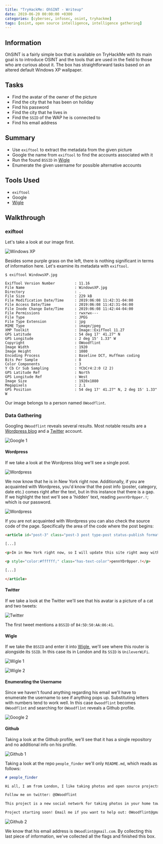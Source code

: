 ```yaml
---
title: "TryHackMe: OhSINT - Writeup"
date: 2019-06-20 00:00:00 +0300
categories: [cybersec, infosec, osint, tryhackme]
tags: [osint, open source intelligence, intelligence gathering]
---
```


## Information
OhSINT is a fairly simple box that is available on TryHackMe with its main goal is to introduce OSINT and the tools 
that are used in the field to those who are curious about it. The box has straightforward tasks based on an altered 
default Windows XP wallpaper.

## Tasks
- Find the avatar of the owner of the picture
- Find the city that he has been on holiday
- Find his password
- Find the city that he lives in
- Find the `SSID` of the WAP he is connected to
- Find his email address
 
## Summary
- Use `exiftool` to extract the metadata from the given picture
- Google the name from `exiftool` to find the accounts associated with it
- Run the found `BSSID` in [Wigle][Wigle]
- Enumerate the given username for possible alternative accounts
 
## Tools Used
- `exiftool`
- Google
- [Wigle][Wigle]

## Walkthrough
### exiftool
Let's take a look at our image first.

![Windows XP][Windows XP]

Besides some purple grass on the left, there is nothing significant in terms of information here. Let's examine its 
metadata with `exiftool`.

```
$ exiftool WindowsXP.jpg

ExifTool Version Number         : 11.16
File Name                       : WindowsXP.jpg
Directory                       : .
File Size                       : 229 kB
File Modification Date/Time     : 2019:06:08 11:42:31-04:00
File Access Date/Time           : 2019:06:08 11:42:31-04:00
File Inode Change Date/Time     : 2019:06:08 11:42:44-04:00
File Permissions                : rwxrwx---
File Type                       : JPEG
File Type Extension             : jpg
MIME Type                       : image/jpeg
XMP Toolkit                     : Image::ExifTool 11.27
GPS Latitude                    : 54 deg 17' 41.27" N
GPS Longitude                   : 2 deg 15' 1.33" W
Copyright                       : OWoodflint
Image Width                     : 1920
Image Height                    : 1080
Encoding Process                : Baseline DCT, Huffman coding
Bits Per Sample                 : 8
Color Components                : 3
Y Cb Cr Sub Sampling            : YCbCr4:2:0 (2 2)
GPS Latitude Ref                : North
GPS Longitude Ref               : West
Image Size                      : 1920x1080
Megapixels                      : 2.1
GPS Position                    : 54 deg 17' 41.27" N, 2 deg 15' 1.33" W
```

Our image belongs to a person named `OWoodflint`.

### Data Gathering
Googling `OWoodflint` reveals several results. Most notable results are a [Wordpress blog][Wordpress 1] and a 
[Twitter][Twitter 1] account.

![Google 1][Google 1]

#### Wordpress
If we take a look at the Wordpress blog we'll see a single post.

![Wordpress][Wordpress 2]

We now know that he is in New York right now. Additionally, if you are acquainted with Wordpress, you'd know that the 
post info (poster, category, date etc.) comes right after the text, but in this instance that there is a gap. If we 
highlight the text we'll see a 'hidden' text, reading `pennYDr0pper.!`; which is our password.

![Wordpress][Wordpress 3]

If you are not acquainted with Wordpress you can also check the source code of the page. Specifically the area of the 
code where the post begins:

```html
<article id="post-3" class="post-3 post type-post status-publish format-standard hentry category-uncategorised">

[...]
        
<p>Im in New York right now, so I will update this site right away with new photos!</p>

<p style="color:#ffffff;" class="has-text-color">pennYDr0pper.!</p>

[...]

</article>
```

#### Twitter
If we take a look at the Twitter we'll see that his avatar is a picture of a cat and two tweets:

![Twitter][Twitter 2]

The first tweet mentions a `BSSID` of `B4:5D:50:AA:86:41`. 

#### Wigle
If we take the `BSSID` and enter it into [Wigle][Wigle], we'll see where this router is alongside its `SSID`. In this 
case its in London and its `SSID` is `UnileverWiFi`.

![Wigle 1][Wigle 1]

![Wigle 2][Wigle 2]

#### Enumerating the Username
Since we haven't found anything regarding his email we'll have to enumerate the username to see if anything pops up. 
Substituting letters with numbers tend to work well. In this case `Owoodflint` becomes `OWoodfl1nt` and searching for 
`OWoodfl1nt` reveals a Github profile.

![Google 2][Google 2]

#### Github
Taking a look at the Github profile, we'll see that it has a single repository and no additional info on his profile. 

![Github 1][Github 1]

Taking a look at the repo `people_finder` we'll only `README.md`, which reads as follows:

```markdown
# people_finder

Hi all, I am from London, I like taking photos and open source projects. 

Follow me on twitter: @OWoodflint

This project is a new social network for taking photos in your home town.

Project starting soon! Email me if you want to help out: OWoodflint@gmail.com
```

![Github 2][Github 2]

We know that his email address is `OWoodlint@gmail.com`. By collecting this last piece of information, we've collected 
all the flags and finished this box.

[Windows XP]:       /images/posts/2019-06-20-thm-ohsint/WindowsXP.jpg
[Wigle]:            http://wigle.net/map
[Wordpress 1]:      https://oliverwoodflint.wordpress.com/author/owoodflint/
[Twitter 1]:        https://twitter.com/owoodflint
[Google 1]:         /images/posts/2019-06-20-thm-ohsint/Google%201.png
[Wordpress 2]:      /images/posts/2019-06-20-thm-ohsint/Wordpress%201.png
[Wordpress 3]:      /images/posts/2019-06-20-thm-ohsint/Wordpress%202.png
[Twitter 2]:        /images/posts/2019-06-20-thm-ohsint/Twitter.png
[Wigle 1]:          /images/posts/2019-06-20-thm-ohsint/Wigle%201.png
[Wigle 2]:          /images/posts/2019-06-20-thm-ohsint/Wigle%202.png
[Google 2]:         /images/posts/2019-06-20-thm-ohsint/Google%202.png
[Github 1]:         /images/posts/2019-06-20-thm-ohsint/Github%201.png
[Github 2]:         /images/posts/2019-06-20-thm-ohsint/Github%202.png
